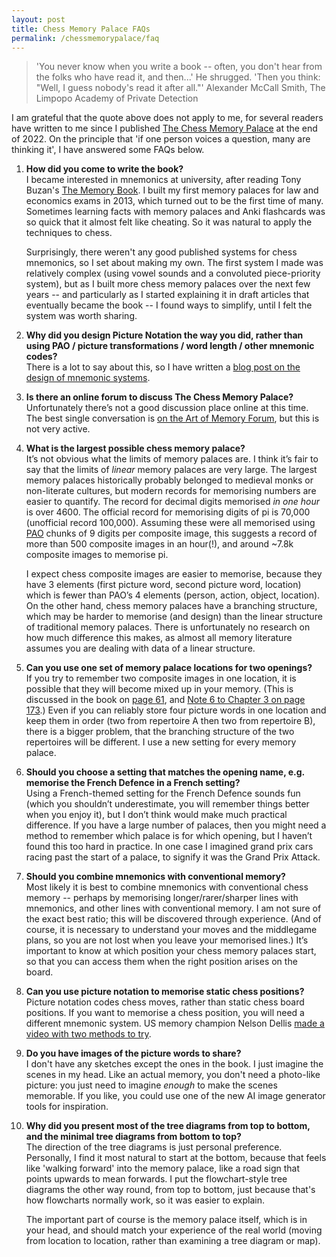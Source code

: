 ```yaml
---
layout: post
title: Chess Memory Palace FAQs
permalink: /chessmemorypalace/faq
---
```


> 'You never know when you write a book -- often, you don't hear from the folks who have read it, and then...' He shrugged. 'Then you think: "Well, I guess nobody's read it after all."'
> Alexander McCall Smith, The Limpopo Academy of Private Detection

I am grateful that the quote above does not apply to me, for several readers have written to me since I published [The Chess Memory Palace](/chessmemorypalace) at the end of 2022. On the principle that 'if one person voices a question, many are thinking it', I have answered some FAQs below.

1. **How did you come to write the book?**\
    I became interested in mnemonics at university, after reading Tony Buzan's [The Memory Book](https://www.goodreads.com/en/book/show/7963852). I built my first memory palaces for law and economics exams in 2013, which turned out to be the first time of many. Sometimes learning facts with memory palaces and Anki flashcards was so quick that it almost felt like cheating. So it was natural to apply the techniques to chess.

    Surprisingly, there weren't any good published systems for chess mnemonics, so I set about making my own. The first system I made was relatively complex (using vowel sounds and a convoluted piece-priority system), but as I built more chess memory palaces over the next few years -- and particularly as I started explaining it in draft articles that eventually became the book -- I found ways to simplify, until I felt the system was worth sharing. 

2. **Why did you design Picture Notation the way you did, rather than using PAO / picture transformations / word length / other mnemonic codes?**\
    There is a lot to say about this, so I have written a [blog post on the design of mnemonic systems](/theoryofmnemonics).

3. **Is there an online forum to discuss The Chess Memory Palace?**\
    Unfortunately there’s not a good discussion place online at this time. The best single conversation is [on the Art of Memory Forum](https://forum.artofmemory.com/t/picture-notation-a-mnemonic-system-for-chess/70514), but this is not very active.

4. **What is the largest possible chess memory palace?**\
    It’s not obvious what the limits of memory palaces are. I think it’s fair to say that the limits of *linear* memory palaces are very large. The largest memory palaces historically probably belonged to medieval monks or non-literate cultures, but modern records for memorising numbers are easier to quantify. The record for decimal digits memorised *in one hour* is over 4600. The official record for memorising digits of pi is 70,000 (unofficial record 100,000). Assuming these were all memorised using [PAO](https://artofmemory.com/blog/pao-system/) chunks of 9 digits per composite image, this suggests a record of more than 500 composite images in an hour(!), and around ~7.8k composite images to memorise pi.

    I expect chess composite images are easier to memorise, because they have 3 elements (first picture word, second picture word, location) which is fewer than PAO’s 4 elements (person, action, object, location). On the other hand, chess memory palaces have a branching structure, which may be harder to memorise (and design) than the linear structure of traditional memory palaces. There is unfortunately no research on how much difference this makes, as almost all memory literature assumes you are dealing with data of a linear structure.

5. **Can you use one set of memory palace locations for two openings?**\
    If you try to remember two composite images in one location, it is possible that they will become mixed up in your memory. (This is discussed in the book on [page 61](/chessmemorypalace/chapter3#mappingthelocations), and [Note 6 to Chapter 3 on page 173](/chessmemorypalace/notes#3).) Even if you can reliably store four picture words in one location and keep them in order (two from repertoire A then two from repertoire B), there is a bigger problem, that the branching structure of the two repertoires will be different. I use a new setting for every memory palace.

6. **Should you choose a setting that matches the opening name, e.g. memorise the French Defence in a French setting?**\
    Using a French-themed setting for the French Defence sounds fun (which you shouldn’t underestimate, you will remember things better when you enjoy it), but I don’t think would make much practical difference. If you have a large number of palaces, then you might need a method to remember which palace is for which opening, but I haven’t found this too hard in practice. In one case I imagined grand prix cars racing past the start of a palace, to signify it was the Grand Prix Attack.

7. **Should you combine mnemonics with conventional memory?**\
    Most likely it is best to combine mnemonics with conventional chess memory -- perhaps by memorising longer/rarer/sharper lines with mnemonics, and other lines with conventional memory. I am not sure of the exact best ratio; this will be discovered through experience. (And of course, it is necessary to understand your moves and the middlegame plans, so you are not lost when you leave your memorised lines.) It’s important to know at which position your chess memory palaces start, so that you can access them when the right position arises on the board.

8. **Can you use picture notation to memorise static chess positions?**\
    Picture notation codes chess moves, rather than static chess board positions. If you want to memorise a chess position, you will need a different mnemonic system. US memory champion Nelson Dellis [made a video with two methods to try](https://youtu.be/eN8VM3EBCsA).

9. **Do you have images of the picture words to share?**\
    I don't have any sketches except the ones in the book. I just imagine the scenes in my head. Like an actual memory, you don't need a photo-like picture: you just need to imagine *enough* to make the scenes memorable. If you like, you could use one of the new AI image generator tools for inspiration.

10. **Why did you present most of the tree diagrams from top to bottom, and the minimal tree diagrams from bottom to top?**\
    The direction of the tree diagrams is just personal preference. Personally, I find it most natural to start at the bottom, because that feels like 'walking forward' into the memory palace, like a road sign that points upwards to mean forwards. I put the flowchart-style tree diagrams the other way round, from top to bottom, just because that's how flowcharts normally work, so it was easier to explain.

    The important part of course is the memory palace itself, which is in your head, and should match your experience of the real world (moving from location to location, rather than examining a tree diagram or map).
